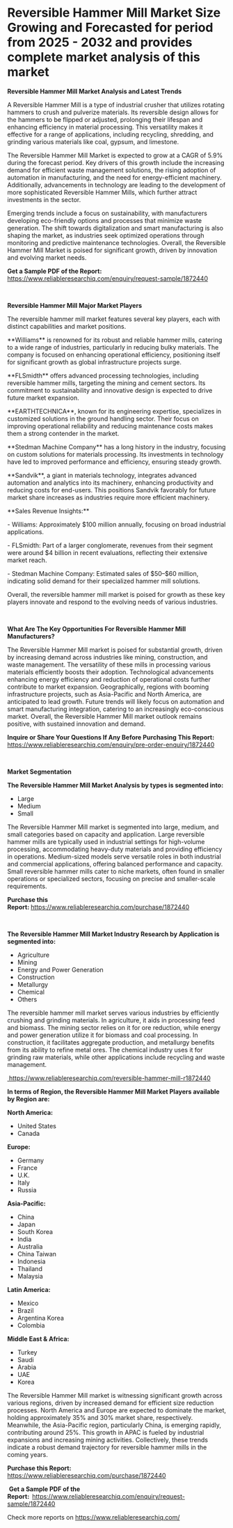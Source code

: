 <p><h1>Reversible Hammer Mill Market Size Growing and Forecasted for period from 2025 - 2032 and provides complete market analysis of this market</h1></p><p><strong>Reversible Hammer Mill Market Analysis and Latest Trends</strong></p>
<p><p>A Reversible Hammer Mill is a type of industrial crusher that utilizes rotating hammers to crush and pulverize materials. Its reversible design allows for the hammers to be flipped or adjusted, prolonging their lifespan and enhancing efficiency in material processing. This versatility makes it effective for a range of applications, including recycling, shredding, and grinding various materials like coal, gypsum, and limestone.</p><p>The Reversible Hammer Mill Market is expected to grow at a CAGR of 5.9% during the forecast period. Key drivers of this growth include the increasing demand for efficient waste management solutions, the rising adoption of automation in manufacturing, and the need for energy-efficient machinery. Additionally, advancements in technology are leading to the development of more sophisticated Reversible Hammer Mills, which further attract investments in the sector. </p><p>Emerging trends include a focus on sustainability, with manufacturers developing eco-friendly options and processes that minimize waste generation. The shift towards digitalization and smart manufacturing is also shaping the market, as industries seek optimized operations through monitoring and predictive maintenance technologies. Overall, the Reversible Hammer Mill Market is poised for significant growth, driven by innovation and evolving market needs.</p></p>
<p><strong>Get a Sample PDF of the Report:&nbsp;</strong> <a href="https://www.reliableresearchiq.com/enquiry/request-sample/1872440?utm_campaign=2309&utm_medium=2&utm_source=Github&utm_content=ia&utm_term=16022025&utm_id=reversible-hammer-mill">https://www.reliableresearchiq.com/enquiry/request-sample/1872440</a></p>
<p>&nbsp;</p>
<p><strong>Reversible Hammer Mill Major Market Players</strong></p>
<p><p>The reversible hammer mill market features several key players, each with distinct capabilities and market positions. </p><p>**Williams** is renowned for its robust and reliable hammer mills, catering to a wide range of industries, particularly in reducing bulky materials. The company is focused on enhancing operational efficiency, positioning itself for significant growth as global infrastructure projects surge.</p><p>**FLSmidth** offers advanced processing technologies, including reversible hammer mills, targeting the mining and cement sectors. Its commitment to sustainability and innovative design is expected to drive future market expansion.</p><p>**EARTHTECHNICA**, known for its engineering expertise, specializes in customized solutions in the ground handling sector. Their focus on improving operational reliability and reducing maintenance costs makes them a strong contender in the market.</p><p>**Stedman Machine Company** has a long history in the industry, focusing on custom solutions for materials processing. Its investments in technology have led to improved performance and efficiency, ensuring steady growth.</p><p>**Sandvik**, a giant in materials technology, integrates advanced automation and analytics into its machinery, enhancing productivity and reducing costs for end-users. This positions Sandvik favorably for future market share increases as industries require more efficient machinery.</p><p>**Sales Revenue Insights:**</p><p>- Williams: Approximately $100 million annually, focusing on broad industrial applications.</p><p>- FLSmidth: Part of a larger conglomerate, revenues from their segment were around $4 billion in recent evaluations, reflecting their extensive market reach.</p><p>- Stedman Machine Company: Estimated sales of $50–$60 million, indicating solid demand for their specialized hammer mill solutions.</p><p>Overall, the reversible hammer mill market is poised for growth as these key players innovate and respond to the evolving needs of various industries.</p></p>
<p>&nbsp;</p>
<p><strong>What Are The Key Opportunities For Reversible Hammer Mill Manufacturers?</strong></p>
<p><p>The Reversible Hammer Mill market is poised for substantial growth, driven by increasing demand across industries like mining, construction, and waste management. The versatility of these mills in processing various materials efficiently boosts their adoption. Technological advancements enhancing energy efficiency and reduction of operational costs further contribute to market expansion. Geographically, regions with booming infrastructure projects, such as Asia-Pacific and North America, are anticipated to lead growth. Future trends will likely focus on automation and smart manufacturing integration, catering to an increasingly eco-conscious market. Overall, the Reversible Hammer Mill market outlook remains positive, with sustained innovation and demand.</p></p>
<p><strong>Inquire or Share Your Questions If Any Before Purchasing This Report:</strong> <a href="https://www.reliableresearchiq.com/enquiry/pre-order-enquiry/1872440?utm_campaign=2309&utm_medium=2&utm_source=Github&utm_content=ia&utm_term=16022025&utm_id=reversible-hammer-mill">https://www.reliableresearchiq.com/enquiry/pre-order-enquiry/1872440</a></p>
<p>&nbsp;</p>
<p><strong>Market Segmentation</strong></p>
<p><strong>The Reversible Hammer Mill Market Analysis by types is segmented into:</strong></p>
<p><ul><li>Large</li><li>Medium</li><li>Small</li></ul></p>
<p><p>The Reversible Hammer Mill market is segmented into large, medium, and small categories based on capacity and application. Large reversible hammer mills are typically used in industrial settings for high-volume processing, accommodating heavy-duty materials and providing efficiency in operations. Medium-sized models serve versatile roles in both industrial and commercial applications, offering balanced performance and capacity. Small reversible hammer mills cater to niche markets, often found in smaller operations or specialized sectors, focusing on precise and smaller-scale requirements.</p></p>
<p><strong>Purchase this Report:&nbsp;</strong><a href="https://www.reliableresearchiq.com/purchase/1872440?utm_campaign=2309&utm_medium=2&utm_source=Github&utm_content=ia&utm_term=16022025&utm_id=reversible-hammer-mill">https://www.reliableresearchiq.com/purchase/1872440</a></p>
<p>&nbsp;</p>
<p><strong>The Reversible Hammer Mill Market Industry Research by Application is segmented into:</strong></p>
<p><ul><li>Agriculture</li><li>Mining</li><li>Energy and Power Generation</li><li>Construction</li><li>Metallurgy</li><li>Chemical</li><li>Others</li></ul></p>
<p><p>The reversible hammer mill market serves various industries by efficiently crushing and grinding materials. In agriculture, it aids in processing feed and biomass. The mining sector relies on it for ore reduction, while energy and power generation utilize it for biomass and coal processing. In construction, it facilitates aggregate production, and metallurgy benefits from its ability to refine metal ores. The chemical industry uses it for grinding raw materials, while other applications include recycling and waste management.</p></p>
<p><a href="https://www.reliableresearchiq.com/reversible-hammer-mill-r1872440?utm_campaign=2309&utm_medium=2&utm_source=Github&utm_content=ia&utm_term=16022025&utm_id=reversible-hammer-mill">&nbsp;https://www.reliableresearchiq.com/reversible-hammer-mill-r1872440</a></p>
<p><strong>In terms of Region, the Reversible Hammer Mill Market Players available by Region are:</strong></p>
<p>
    <p> <strong> North America: </strong>
        <ul>
            <li>United States</li>
            <li>Canada</li>
        </ul>
        </p> 
    <p> <strong> Europe: </strong>
        <ul>
            <li>Germany</li>
            <li>France</li>
            <li>U.K.</li>
            <li>Italy</li>
            <li>Russia</li>
        </ul>
        </p> 
    <p> <strong> Asia-Pacific: </strong>
        <ul>
            <li>China</li>
            <li>Japan</li>
            <li>South Korea</li>
            <li>India</li>
            <li>Australia</li>
            <li>China Taiwan</li>
            <li>Indonesia</li>
            <li>Thailand</li>
            <li>Malaysia</li>
        </ul>
        </p> 
    <p> <strong> Latin America: </strong>
        <ul>
            <li>Mexico</li>
            <li>Brazil</li>
            <li>Argentina Korea</li>
            <li>Colombia</li>
        </ul>
        </p> 
    <p> <strong> Middle East & Africa: </strong>
        <ul>
            <li>Turkey</li>
            <li>Saudi</li>
            <li>Arabia</li>
            <li>UAE</li>
            <li>Korea</li>
        </ul>
    </p>
    </p>
<p><p>The Reversible Hammer Mill market is witnessing significant growth across various regions, driven by increased demand for efficient size reduction processes. North America and Europe are expected to dominate the market, holding approximately 35% and 30% market share, respectively. Meanwhile, the Asia-Pacific region, particularly China, is emerging rapidly, contributing around 25%. This growth in APAC is fueled by industrial expansions and increasing mining activities. Collectively, these trends indicate a robust demand trajectory for reversible hammer mills in the coming years.</p></p>
<p><strong>Purchase this Report: </strong><a href="https://www.reliableresearchiq.com/purchase/1872440?utm_campaign=2309&utm_medium=2&utm_source=Github&utm_content=ia&utm_term=16022025&utm_id=reversible-hammer-mill">https://www.reliableresearchiq.com/purchase/1872440</a></p>
<p>&nbsp;<strong>Get a Sample PDF of the Report:&nbsp;&nbsp;</strong><a href="https://www.reliableresearchiq.com/enquiry/request-sample/1872440?utm_campaign=2309&utm_medium=2&utm_source=Github&utm_content=ia&utm_term=16022025&utm_id=reversible-hammer-mill">https://www.reliableresearchiq.com/enquiry/request-sample/1872440</a></p>
<p><strong></strong></p>
<p>Check more reports on <a href="https://www.reliableresearchiq.com/?utm_campaign=2309&utm_medium=2&utm_source=Github&utm_content=ia&utm_term=16022025&utm_id=reversible-hammer-mill">https://www.reliableresearchiq.com/</a></p>